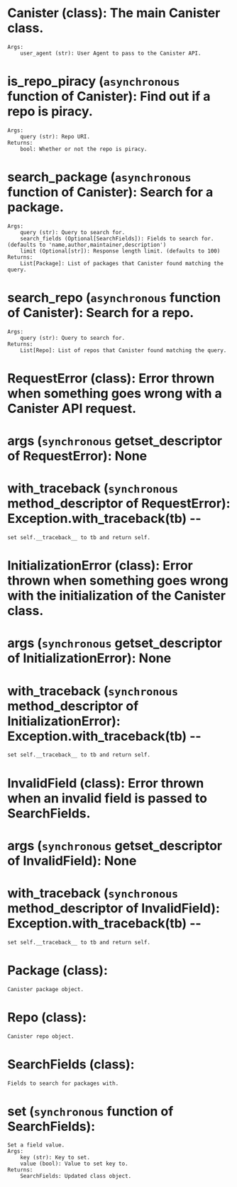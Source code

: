 # Canister (class):  The main Canister class.
    Args:
        user_agent (str): User Agent to pass to the Canister API.
    
# is_repo_piracy (`asynchronous` function of Canister):  Find out if a repo is piracy.
    Args:
        query (str): Repo URI.
    Returns:
        bool: Whether or not the repo is piracy.
    
# search_package (`asynchronous` function of Canister):  Search for a package.
    Args:
        query (str): Query to search for.
        search_fields (Optional[SearchFields]): Fields to search for. (defaults to 'name,author,maintainer,description')
        limit (Optional[str]): Response length limit. (defaults to 100)
    Returns:
        List[Package]: List of packages that Canister found matching the query.
    
# search_repo (`asynchronous` function of Canister):  Search for a repo.
    Args:
        query (str): Query to search for.
    Returns:
        List[Repo]: List of repos that Canister found matching the query.
    
# RequestError (class):  Error thrown when something goes wrong with a Canister API request.
# args (`synchronous` getset_descriptor of RequestError):  None
# with_traceback (`synchronous` method_descriptor of RequestError):  Exception.with_traceback(tb) --
    set self.__traceback__ to tb and return self.
# InitializationError (class):  Error thrown when something goes wrong with the initialization of the Canister class.
# args (`synchronous` getset_descriptor of InitializationError):  None
# with_traceback (`synchronous` method_descriptor of InitializationError):  Exception.with_traceback(tb) --
    set self.__traceback__ to tb and return self.
# InvalidField (class):  Error thrown when an invalid field is passed to SearchFields.
# args (`synchronous` getset_descriptor of InvalidField):  None
# with_traceback (`synchronous` method_descriptor of InvalidField):  Exception.with_traceback(tb) --
    set self.__traceback__ to tb and return self.
# Package (class):  
    Canister package object.
    
# Repo (class):  
    Canister repo object.
    
# SearchFields (class):  
    Fields to search for packages with.
    
# set (`synchronous` function of SearchFields):  
    Set a field value.
    Args:
        key (str): Key to set.
        value (bool): Value to set key to.
    Returns:
        SearchFields: Updated class object.
    
